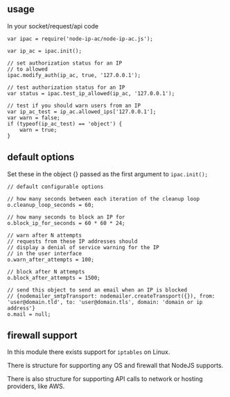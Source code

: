 ## usage

In your socket/request/api code

```
var ipac = require('node-ip-ac/node-ip-ac.js');

var ip_ac = ipac.init();

// set authorization status for an IP
// to allowed
ipac.modify_auth(ip_ac, true, '127.0.0.1');

// test authorization status for an IP
var status = ipac.test_ip_allowed(ip_ac, '127.0.0.1');

// test if you should warn users from an IP
var ip_ac_test = ip_ac.allowed_ips['127.0.0.1'];
var warn = false;
if (typeof(ip_ac_test) == 'object') {
	warn = true;
}
```

## default options

Set these in the object {} passed as the first argument to `ipac.init();`

```
// default configurable options

// how many seconds between each iteration of the cleanup loop
o.cleanup_loop_seconds = 60;

// how many seconds to block an IP for
o.block_ip_for_seconds = 60 * 60 * 24;

// warn after N attempts
// requests from these IP addresses should
// display a denial of service warning for the IP
// in the user interface
o.warn_after_attempts = 100;

// block after N attempts
o.block_after_attempts = 1500;

// send this object to send an email when an IP is blocked
// {nodemailer_smtpTransport: nodemailer.createTransport({}), from: 'user@domain.tld', to: 'user@domain.tls', domain: 'domain or ip address'}
o.mail = null;
```

## firewall support

In this module there exists support for `iptables` on Linux.

There is structure for supporting any OS and firewall that NodeJS supports.

There is also structure for supporting API calls to network or hosting providers, like AWS.
